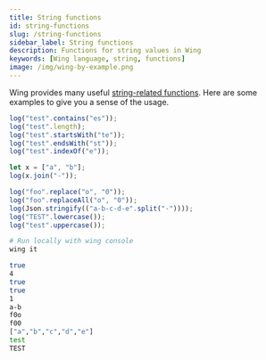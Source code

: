 ```yaml
---
title: String functions
id: string-functions
slug: /string-functions
sidebar_label: String functions
description: Functions for string values in Wing
keywords: [Wing language, string, functions]
image: /img/wing-by-example.png
---
```


Wing provides many useful [string-related functions](/docs/api/standard-library/std/string#string-). Here are some examples to give you a sense of the usage.

```js playground example title="main.w"
log("test".contains("es"));
log("test".length);
log("test".startsWith("te"));
log("test".endsWith("st"));
log("test".indexOf("e"));

let x = ["a", "b"];
log(x.join("-"));

log("foo".replace("o", "0"));
log("foo".replaceAll("o", "0"));
log(Json.stringify(("a-b-c-d-e".split("-"))));
log("TEST".lowercase());
log("test".uppercase());
```

```bash title="Wing console output"
# Run locally with wing console
wing it

true
4
true
true
1
a-b
f0o
f00
["a","b","c","d","e"]
test
TEST
```
